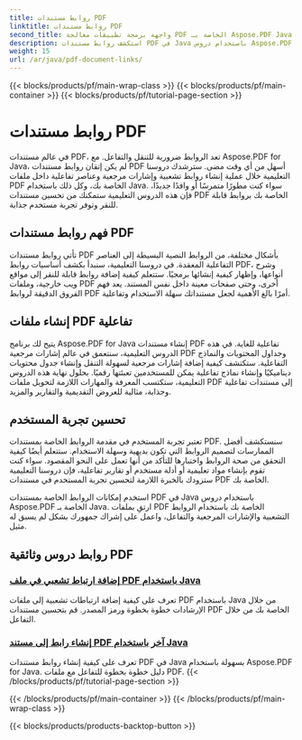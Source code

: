 ```yaml
---
title: روابط مستندات PDF
linktitle: روابط مستندات PDF
second_title: واجهة برمجة تطبيقات معالجة PDF الخاصة بـ Aspose.PDF Java
description: استكشف روابط مستندات PDF في Java باستخدام دروس Aspose.PDF for Java. أنشئ روابط تشعبية وإشارات مرجعية وملفات PDF تفاعلية بسهولة.
weight: 15
url: /ar/java/pdf-document-links/
---
```


{{< blocks/products/pf/main-wrap-class >}}
{{< blocks/products/pf/main-container >}}
{{< blocks/products/pf/tutorial-page-section >}}

# روابط مستندات PDF


في عالم مستندات PDF، تعد الروابط ضرورية للتنقل والتفاعل. مع Aspose.PDF for Java، لم يكن إتقان روابط مستندات PDF أسهل من أي وقت مضى. سترشدك دروسنا التعليمية خلال عملية إنشاء روابط تشعبية وإشارات مرجعية وعناصر تفاعلية داخل ملفات PDF الخاصة بك، وكل ذلك باستخدام Java. سواء كنت مطورًا متمرسًا أو وافدًا جديدًا، فإن هذه الدروس التعليمية ستمكنك من تحسين مستندات PDF الخاصة بك بروابط قابلة للنقر وتوفر تجربة مستخدم جذابة.

## فهم روابط مستندات PDF

تأتي روابط مستندات PDF بأشكال مختلفة، من الروابط النصية البسيطة إلى العناصر التفاعلية المعقدة. في دروسنا التعليمية، سنبدأ بكشف أساسيات روابط PDF، وشرح أنواعها، وإظهار كيفية إنشائها برمجيًا. ستتعلم كيفية إضافة روابط قابلة للنقر إلى مواقع ويب خارجية، وملفات PDF أخرى، وحتى صفحات معينة داخل نفس المستند. يعد فهم الفروق الدقيقة لروابط PDF أمرًا بالغ الأهمية لجعل مستنداتك سهلة الاستخدام وتفاعلية.

## إنشاء ملفات PDF تفاعلية

يتيح لك برنامج Aspose.PDF for Java إنشاء مستندات PDF تفاعلية للغاية. في هذه الدروس التعليمية، سنتعمق في عالم إشارات مرجعية PDF وجداول المحتويات والنماذج التفاعلية. ستكتشف كيفية إضافة إشارات مرجعية لسهولة التنقل وإنشاء جدول محتويات ديناميكيًا وإنشاء نماذج تفاعلية يمكن للمستخدمين تعبئتها رقميًا. بحلول نهاية هذه الدروس التعليمية، ستكتسب المعرفة والمهارات اللازمة لتحويل ملفات PDF إلى مستندات تفاعلية وجذابة، مثالية للعروض التقديمية والتقارير والمزيد.

## تحسين تجربة المستخدم

تعتبر تجربة المستخدم في مقدمة الروابط الخاصة بمستندات PDF. سنستكشف أفضل الممارسات لتصميم الروابط التي تكون بديهية وسهلة الاستخدام. ستتعلم أيضًا كيفية التحقق من صحة الروابط واختبارها للتأكد من أنها تعمل على النحو المقصود. سواء كنت تقوم بإنشاء مواد تعليمية أو أدلة مستخدم أو تقارير تفاعلية، فإن دروسنا التعليمية ستزودك بالخبرة اللازمة لتحسين تجربة المستخدم في مستندات PDF الخاصة بك.

استخدم إمكانات الروابط الخاصة بمستندات PDF في Java باستخدام دروس Aspose.PDF الخاصة بـ Java. ارتقِ بملفات PDF الخاصة بك باستخدام الروابط التشعبية والإشارات المرجعية والتفاعل، واعمل على إشراك جمهورك بشكل لم يسبق له مثيل.

## روابط دروس وثائقية PDF
### [إضافة ارتباط تشعبي في ملف PDF باستخدام Java](./add-hyperlink-in-pdf-file-using-java/)
تعرف على كيفية إضافة ارتباطات تشعبية إلى ملفات PDF باستخدام Java من خلال الإرشادات خطوة بخطوة ورمز المصدر. قم بتحسين مستندات PDF الخاصة بك من خلال التفاعل.
### [إنشاء رابط إلى مستند PDF آخر باستخدام Java](./create-a-link-to-another-pdf-document-using-java/)
تعرف على كيفية إنشاء روابط مستندات PDF في Java بسهولة باستخدام Aspose.PDF for Java. دليل خطوة بخطوة للتفاعل مع ملفات PDF.
{{< /blocks/products/pf/tutorial-page-section >}}

{{< /blocks/products/pf/main-container >}}
{{< /blocks/products/pf/main-wrap-class >}}

{{< blocks/products/products-backtop-button >}}
